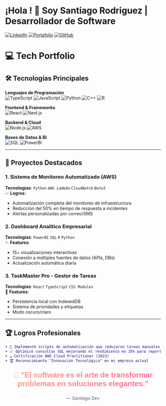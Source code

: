 # ¡Hola ! 👋 Soy Santiago Rodriguez | Desarrollador de Software

[![LinkedIn](https://img.shields.io/badge/-LinkedIn-0077B5?logo=linkedin&logoColor=white)](https://linkedin.com/in/tu-perfil)
[![Portafolio](https://img.shields.io/badge/🌐_Portafolio-FF5722?logo=google-chrome&logoColor=white)](https://santiagodev.com)
[![GitHub](https://img.shields.io/badge/-GitHub-181717?logo=github&logoColor=white)](https://github.com/Santiago13dev)

# 💻 Tech Portfolio

## 🛠️ Tecnologías Principales

**Lenguajes de Programación**  
![TypeScript](https://img.shields.io/badge/-TypeScript-3178C6?logo=typescript&logoColor=white) 
![JavaScript](https://img.shields.io/badge/-JavaScript-F7DF1E?logo=javascript&logoColor=black) 
![Python](https://img.shields.io/badge/-Python-3776AB?logo=python&logoColor=white) 
![C++](https://img.shields.io/badge/-C++-00599C?logo=c%2B%2B&logoColor=white) 
![R](https://img.shields.io/badge/-R-276DC3?logo=r&logoColor=white)

**Frontend & Frameworks**  
![React](https://img.shields.io/badge/-React-61DAFB?logo=react&logoColor=black) 
![Next.js](https://img.shields.io/badge/-Next.js-000000?logo=next.js&logoColor=white) 

**Backend & Cloud**  
![Node.js](https://img.shields.io/badge/-Node.js-339933?logo=node.js&logoColor=white) 
![AWS](https://img.shields.io/badge/-AWS-232F3E?logo=amazon-aws&logoColor=white) 

**Bases de Datos & BI**  
![SQL](https://img.shields.io/badge/-SQL-4479A1?logo=postgresql&logoColor=white) 
![PowerBI](https://img.shields.io/badge/-PowerBI-F2C811?logo=power-bi&logoColor=black)

---

## 🚀 Proyectos Destacados

### 1. Sistema de Monitoreo Automatizado (AWS)
**Tecnologías**: `Python` `AWS Lambda` `CloudWatch` `Boto3`  
✅ **Logros**:  
- Automatización completa del monitoreo de infraestructura  
- Reducción del 50% en tiempo de respuesta a incidentes  
- Alertas personalizadas por correo/SMS  

### 2. Dashboard Analítico Empresarial
**Tecnologías**: `PowerBI` `SQL` `R` `Python`  
✨ **Features**:  
- 15+ visualizaciones interactivas  
- Conexión a múltiples fuentes de datos (APIs, DBs)  
- Actualización automática diaria  

### 3. TaskMaster Pro - Gestor de Tareas
**Tecnologías**: `React` `TypeScript` `CSS Modules`  
🌟 **Features**:  
- Persistencia local con IndexedDB  
- Sistema de prioridades y etiquetas  
- Modo oscuro/claro  
---

## 🏆 Logros Profesionales
```diff
+ 🏅 Implementé scripts de automatización que redujeron tareas manuales en 50%
+ 📈 Optimicé consultas SQL mejorando el rendimiento en 35% para reportes críticos
+ ☁️ Certificación AWS Cloud Practitioner (2023)
+ 🏆 Reconocimiento "Innovación Tecnológica" en mi empresa actual
```
<div align="center">
  <p style="
    font-size: 24px;
    background: linear-gradient(90deg, #FF9A8B 0%, #FF6B95 100%);
    -webkit-background-clip: text;
    -webkit-text-fill-color: transparent;
    font-weight: bold;
    font-family: 'Arial';
  ">
    🎨 "El software es el arte de transformar problemas en soluciones elegantes."
  </p>
  <p style="color: #5E548E; font-style: italic;">— Santiago Dev</p>
</div>
